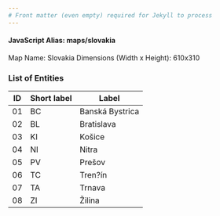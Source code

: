 ```yaml
---
# Front matter (even empty) required for Jekyll to process
---
```


#### JavaScript Alias: maps/slovakia

Map Name: Slovakia
Dimensions (Width x Height): 610x310





### List of Entities

ID | Short label | Label
---|---|---|
01|BC|Banská Bystrica
02|BL|Bratislava
03|KI|Košice
04|NI|Nitra
05|PV|Prešov
06|TC|Tren?ín
07|TA|Trnava
08|ZI|Žilina

